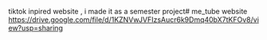 tiktok inpired website , i made it as a semester project# me_tube
website
https://drive.google.com/file/d/1KZNVwJVFIzsAucr6k9Dmq40bX7tKFOv8/view?usp=sharing

